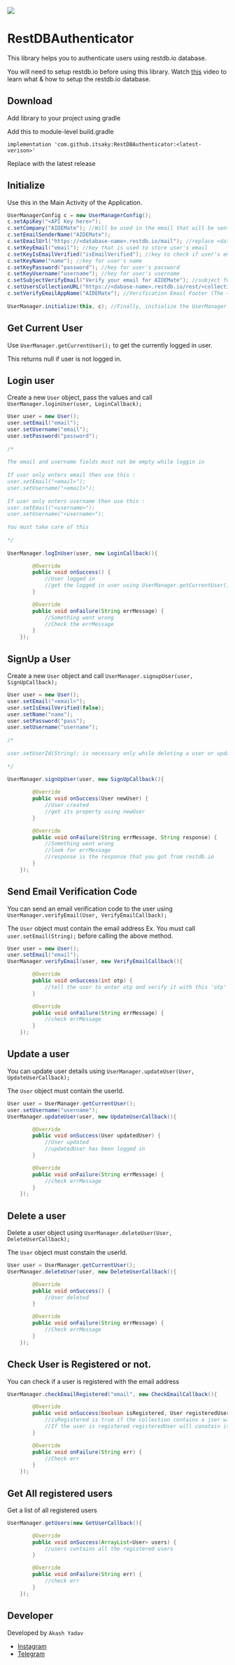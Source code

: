 [![](https://jitpack.io/v/itsaky/RestDBAuthenticator.svg)](https://jitpack.io/#itsaky/RestDBAuthenticator)
# RestDBAuthenticator
This library helps you to authenticate users using restdb.io database.

You will need to setup restdb.io before using this library. Watch [this](https://youtu.be/I6BNoOqm1T8) video to learn what & how to setup the restdb.io database.

## Download
Add library to your project using gradle

Add this to module-level build.gradle

```
implementation 'com.github.itsaky:RestDBAuthenticator:<latest-verison>'
```
Replace with the latest release


## Initialize

Use this in the Main Activity of the Application.

```java
UserManagerConfig c = new UserManagerConfig();
c.setApiKey("<API Key here>");
c.setCompany("AIDEMate"); //Will be used in the email that will be sent to user to verify his/her email
c.setEmailSenderName("AIDEMate");
c.setEmailUrl("https://<database-name>.restdb.io/mail"); //replace <database-name> with your database name
c.setKeyEmail("email"); //key that is used to store user's email
c.setKeyIsEmailVerified("isEmailVerified"); //key to check if user's email is verified
c.setKeyName("name"); //key for user's name
c.setKeyPassword("password"); //key for user's password
c.setKeyUsername("username"); //key for user's username
c.setSubjectVerifyEmail("Verify your email for AIDEMate"); //subject for the email verification email
c.setUsersCollectionURL("https://<dabase-name>.restdb.io/rest/<collection-name>"); //replace <database-name> and <collection-name>
c.setVerifyEmailAppName("AIDEMate"); //Verification Email Footer (The <app-name> Team)
		
UserManager.initialize(this, c); //Finally, initialize the UserManager
```

## Get Current User
Use ```UserManager.getCurrentUser();``` to get the currently logged in user.

This returns null if user is not logged in.

## Login user

Create a new ```User``` object, pass the values and call ```UserManager.loginUser(user, LoginCallback);```

```java
User user = new User();
user.setEmail("email");
user.setUsername("email");
user.setPassword("password");
		
/*
		
The email and username fields must not be empty while loggin in
		
If user only enters email then use this :
user.setEmail("<email>");
user.setUsername("<email>");
		 
If user only enters username then use this :
user.setEmail("<username>");
user.setUsername("<username>");
		 
You must take care of this
		
*/
		
UserManager.logInUser(user, new LoginCallback(){

		@Override
		public void onSuccess() {
			//User logged in
			//get the logged in user using UserManager.getCurrentUser();
		}

		@Override
		public void onFailure(String errMessage) {
			//Something went wrong
			//Check the errMessage
		}
	});
```

## SignUp a User

Create a new ```User``` object and call ```UserManager.signupUser(user, SignUpCallback);```

```java
User user = new User();
user.setEmail("<email>");
user.setIsEmailVerified(false);
user.setName("name");
user.setPassword("pass");
user.setUsername("username");
		
/*
		
user.setUserId(String); is necessary only while deleting a user or updating a user
		
*/
		
UserManager.signUpUser(user, new SignUpCallback(){

		@Override
		public void onSuccess(User newUser) {
			//User created
			//get its property using newUser
		}

		@Override
		public void onFailure(String errMessage, String response) {
			//Something went wrong
			//look for errMessage
			//response is the response that you got from restdb.io
		}
	});
```

## Send Email Verification Code

You can send an email verification code to the user using ```UserManager.verifyEmail(User, VerifyEmailCallback);```

The ```User``` object must contain the email address
Ex. You must call ```user.setEmail(String);``` before calling the above method.

```java
User user = new User();
user.setEmail("email");
UserManager.verifyEmail(user, new VerifyEmailCallback(){

		@Override
		public void onSuccess(int otp) {
			//tell the user to enter otp and verify it with this 'otp'
		}

		@Override
		public void onFailure(String errMessage) {
			//check errMessage
		}
	});
```

## Update a user

You can update user details using ```UserManager.updateUser(User, UpdateUserCallback);```

The ```User``` object must contain the userId.

```java
User user = UserManager.getCurrentUser();
user.setUsername("username");
UserManager.updateUser(user, new UpdateUserCallback(){

		@Override
		public void onSuccess(User updatedUser) {
			//User updated
			//updatedUser has been logged in
		}

		@Override
		public void onFailure(String errMessage) {
			//check errMessage
		}
	});
```

## Delete a user

Delete a user object using ```UserManager.deleteUser(User, DeleteUserCallback);```

The ```User``` object must constain the userId.

```java
User user = UserManager.getCurrentUser();
UserManager.deleteUser(user, new DeleteUserCallback(){

		@Override
		public void onSuccess() {
			//User deleted
		}

		@Override
		public void onFailure(String errMessage) {
			//Check errMessage
		}
    });
```

## Check User is Registered or not.

You can check if a user is registered with the email address

```java
UserManager.checkEmailRegistered("email", new CheckEmailCallback(){

		@Override
		public void onSuccess(boolean isRegistered, User registeredUser) {
			//isRegistered is true if the collection contains a jser with the provided email address
			//If the user is registered registeredUser will conatain its properties else it will be null
		}

		@Override
		public void onFailure(String err) {
			//Check err
		}
	});
```

## Get All registered users

Get a list of all registered users

```java
UserManager.getUsers(new GetUserCallback(){

		@Override
		public void onSuccess(ArrayList<User> users) {
			//users contains all the registered users
		}

		@Override
		public void onFailure(String err) {
			//check err
		}
	});
```
## Developer

Developed by ```Akash Yadav```
+ [Instagram](http://instagram.com/_mr_developer)
+ [Telegram](http://t.me/itsaky)
